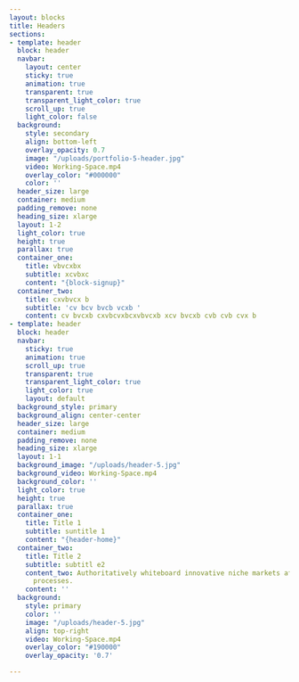 ```yaml
---
layout: blocks
title: Headers
sections:
- template: header
  block: header
  navbar:
    layout: center
    sticky: true
    animation: true
    transparent: true
    transparent_light_color: true
    scroll_up: true
    light_color: false
  background:
    style: secondary
    align: bottom-left
    overlay_opacity: 0.7
    image: "/uploads/portfolio-5-header.jpg"
    video: Working-Space.mp4
    overlay_color: "#000000"
    color: ''
  header_size: large
  container: medium
  padding_remove: none
  heading_size: xlarge
  layout: 1-2
  light_color: true
  height: true
  parallax: true
  container_one:
    title: vbvcxbx
    subtitle: xcvbxc
    content: "{block-signup}"
  container_two:
    title: cxvbvcx b
    subtitle: 'cv bcv bvcb vcxb '
    content: cv bvcxb cxvbcvxbcxvbvcxb xcv bvcxb cvb cvb cvx b
- template: header
  block: header
  navbar:
    sticky: true
    animation: true
    scroll_up: true
    transparent: true
    transparent_light_color: true
    light_color: true
    layout: default
  background_style: primary
  background_align: center-center
  header_size: large
  container: medium
  padding_remove: none
  heading_size: xlarge
  layout: 1-1
  background_image: "/uploads/header-5.jpg"
  background_video: Working-Space.mp4
  background_color: ''
  light_color: true
  height: true
  parallax: true
  container_one:
    title: Title 1
    subtitle: suntitle 1
    content: "{header-home}"
  container_two:
    title: Title 2
    subtitle: subtitl e2
    content_two: Authoritatively whiteboard innovative niche markets after effective
      processes.
    content: ''
  background:
    style: primary
    color: ''
    image: "/uploads/header-5.jpg"
    align: top-right
    video: Working-Space.mp4
    overlay_color: "#190000"
    overlay_opacity: '0.7'

---
```

